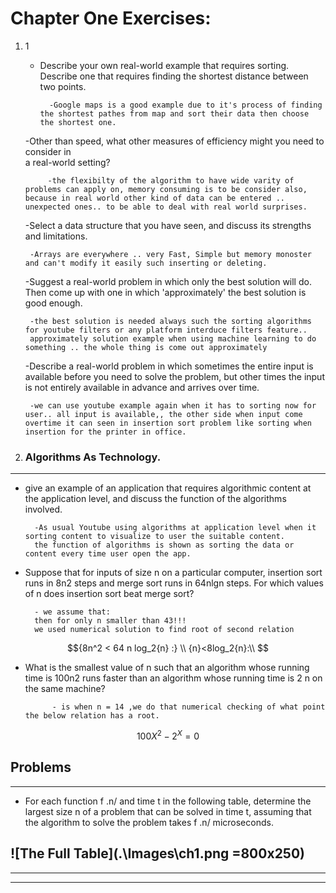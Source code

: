 # Chapter One Exercises:

1. 1
    - Describe your own real-world example that requires sorting. Describe one that 
    requires finding the shortest distance between two points.

            -Google maps is a good example due to it's process of finding the shortest pathes from map and sort their data then choose the shortest one.
    -Other than speed, what other measures of efficiency might you need to consider in \
    a real-world setting?

            -the flexibilty of the algorithm to have wide varity of problems can apply on, memory consuming is to be consider also, because in real world other kind of data can be entered .. unexpected ones.. to be able to deal with real world surprises.
    -Select a data structure that you have seen, and discuss its strengths and limitations. 
        
        -Arrays are everywhere .. very Fast, Simple but memory monoster and can't modify it easily such inserting or deleting.
    -Suggest a real-world problem in which only the best solution will do. Then come 
    up with one in which 'approximately' the best solution is good enough. 

        -the best solution is needed always such the sorting algorithms for youtube filters or any platform interduce filters feature..
        approximately solution example when using machine learning to do something .. the whole thing is come out approximately
    
    -Describe a real-world problem in which sometimes the entire input is available 
    before you need to solve the problem, but other times the input is not entirely 
    available in advance and arrives over time. 

        -we can use youtube example again when it has to sorting now for user.. all input is available,, the other side when input come overtime it can seen in insertion sort problem like sorting when insertion for the printer in office.
2. ### Algorithms As Technology.
---

- give an example of an application that requires algorithmic content at the application level, and discuss the function of the algorithms involved.

        -As usual Youtube using algorithms at application level when it sorting content to visualize to user the suitable content.
        the function of algorithms is shown as sorting the data or content every time user open the app.

- Suppose that for inputs of size n on a particular computer, insertion sort runs in 8n2
    steps and merge sort runs in 64nlgn steps. For which values of n does insertion 
    sort beat merge sort?

    
        - we assume that: 
        then for only n smaller than 43!!!
        we used numerical solution to find root of second relation
$${8n^2 < 64 n log_2{n} :} \\
{n}<8log_2{n}:\\
$$

- What is the smallest value of n such that an algorithm whose running time is 100n2
    runs faster than an algorithm whose running time is 2
    n on the same machine?

            - is when n = 14 ,we do that numerical checking of what point the below relation has a root.
$$100X^2 - 2^X = 0$$

## Problems
---
- For each function f .n/ and time t in the following table, determine the largest 
    size n of a problem that can be solved in time t, assuming that the algorithm to 
    solve the problem takes f .n/ microseconds.

![The Full Table](.\Images\ch1.png =800x250)
---
---
---




